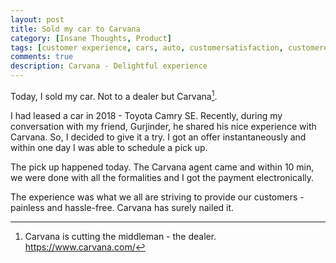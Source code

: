 ```yaml
---
layout: post
title: Sold my car to Carvana
category: [Insane Thoughts, Product]
tags: [customer experience, cars, auto, customersatisfaction, customerexperience]
comments: true
description: Carvana - Delightful experience
---
```


Today, I sold my car. Not to a dealer but Carvana[^fn1].

I had leased a car in 2018 - Toyota Camry SE. Recently, during my conversation with my friend, Gurjinder, he shared his nice experience with Carvana. So, I decided to give it a try. I got an offer instantaneously and within one day I was able to schedule a pick up.

The pick up happened today. The Carvana agent came and within 10 min, we were done with all the formalities and I got the payment electronically.

The experience was what we all are striving to provide our customers - painless and hassle-free. Carvana has surely nailed it.

[^fn1]: Carvana is cutting the middleman - the dealer. https://www.carvana.com/
